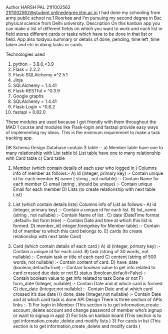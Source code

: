 Author HARSH PAL
21f1002562
21f1002562@student.onlinedegree.iitm.ac.in
I had done my schooling from army public school no.1 Roorkee and I'm pursuing my second degree in Bsc physical science from Delhi university.
Description On this kanban app you can make a list of different fields on which you want to work and each list or field stores different cards
or tasks which have to be done in that list or field.
App also toldyou summary or details of done, pending, time left ,time taken and etc in doing tasks or cards.

Technologies used
1. python = 3.8.0,<3.9
2. Flask = 2.2.2 
3. Flask-SQLAlchemy =^2.5.1 
4. Jinja
5. SQLAlchemy = 1.4.41 
6. Flask-RESTful = ^0.3.9 
7. Google graphs 
8. SQLAlchemy = 1.4.41
9. Flask-Login = ^0.6.2 
10. fastapi = 0.82.0 



These modules are used because I  got friendly with them throughout the MAD 1 course and modules like Flask-login and fastapi provide easy ways of implementing my ideas.
This is the minimum requirement to make a task tracking app.


DB Schema Design Database contain 3 table :- 
a) Member table have one to many relationship with List table 
b) List table have one to many relationship with Card table
c) Card table

1. Member (which contain details of each user who logged in )
Columns info of member as follows:-
A) id (integer, primary key) :- Contain unique id for each member 
B) name ( string , not nullable) :- Contain Name for each member
C) email (string , should be unique) :- Contain unique Email for each member
D) Lists (to create relationship with next table List) 

2. List (which contain details lists) Columns info of List as follows:- 
A) id (integer, primary key) :- Contain a unique id for each list. 
B) list_name (string , not nullable) :- Contain Name of list . 
C) date (DateTime format ,default= list form time) :- Contain Date and time at which this list is formed. 
D) member_id( integer,foreignkey for Member table) :- Contain Id of member to which this card belongs to. 
E) cards (to create relationship with next table Card) 

3. Card (which contain details of each card ) 
A) id (integer, primary key) :- Contain a unique id for each card. 
B) task (string of 30 words, not nullable) :- Contain task or title of each card 
C) content (string of 500 words, not nullable) :- Contain content of card. 
D) have_date (boolean,default=True) :- Contain boolean value to get info related to card crossed due date or not 
E) status (boolean,default=False) :- Contain boolean value to get info related to task Done or not 
F) form_date (Integer, nullable) :- Contain Date and at which card is formed 
G) due_date (Integer,not nullable) :- Contain Date and at which card crossed it’s due date 
H) done_date (Integer,not nullable) :- Contain Date and at which card task is done API Design There is three section of APIs links :- 
                                                                          1) For login in Member (This section is to get information,create account ,delete account and change password of member who’s signup or want to signup in app) 
                                                                          2) For lists on kanban board (This section is to get information,create ,delete and modify lists )
                                                                          3) For cards in list (This section is to get information,create ,delete and modify cards )
